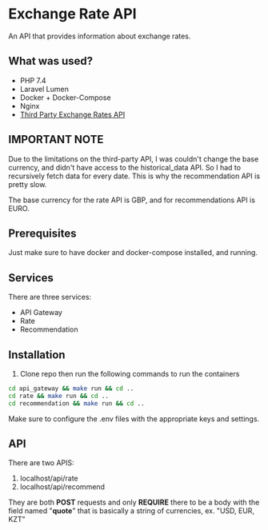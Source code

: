 # Exchange Rate API

An API that provides information about exchange rates.

## What was used?
- PHP 7.4
- Laravel Lumen
- Docker + Docker-Compose
- Nginx
- [Third Party Exchange Rates API](https://exchangeratesapi.io/)

## IMPORTANT NOTE
Due to the limitations on the third-party API, I was couldn't change the base currency, and didn't have access to the historical_data API. So I had to recursively fetch data for every date. This is why the recommendation API is pretty slow.

The base currency for the rate API is GBP, and for recommendations API is EURO.

## Prerequisites
Just make sure to have docker and docker-compose installed, and running.
## Services

There are three services:
- API Gateway
- Rate
- Recommendation

## Installation
1. Clone repo then run the following commands to run the containers
```bash
cd api_gateway && make run && cd ..
cd rate && make run && cd ..
cd recommendation && make run && cd ..
```
Make sure to configure the .env files with the appropriate keys and settings.

## API
There are two APIS:
1. localhost/api/rate
2. localhost/api/recommend

They are both **POST** requests and only **REQUIRE** there to be a body with the field named "**quote**" that is basically a string of currencies, ex. "USD, EUR, KZT" 
